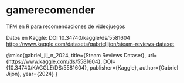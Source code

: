 # gamerecomender
TFM en R para recomendaciones de videojuegos

Datos en Kaggle: 
DOI 10.34740/kaggle/ds/5581604
https://www.kaggle.com/datasets/gabrieljijon/steam-reviews-dataset

@misc{gabriel_jij_n_2024,
	title={Steam Reviews Dataset},
	url={https://www.kaggle.com/ds/5581604},
	DOI={10.34740/KAGGLE/DS/5581604},
	publisher={Kaggle},
	author={Gabriel Jijón},
	year={2024}
}
